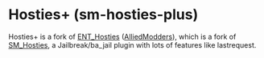 # Hosties+ (sm-hosties-plus)
 Hosties+ is a fork of [ENT_Hosties](https://github.com/Sples1/ENT_Hosties/) ([AlliedModders](https://forums.alliedmods.net/showthread.php?t=307634)), which is a fork of [SM_Hosties](https://forums.alliedmods.net/showthread.php?t=108810), a Jailbreak/ba_jail plugin with lots of features like lastrequest.
